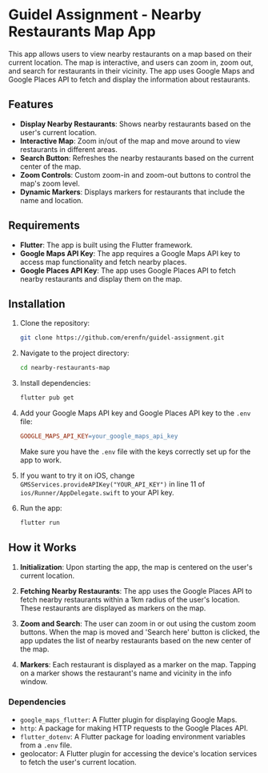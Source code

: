 # Guidel Assignment - Nearby Restaurants Map App

This app allows users to view nearby restaurants on a map based on their current location. The map is interactive, and users can zoom in, zoom out, and search for restaurants in their vicinity. The app uses Google Maps and Google Places API to fetch and display the information about restaurants.

## Features

- **Display Nearby Restaurants**: Shows nearby restaurants based on the user's current location.
- **Interactive Map**: Zoom in/out of the map and move around to view restaurants in different areas.
- **Search Button**: Refreshes the nearby restaurants based on the current center of the map.
- **Zoom Controls**: Custom zoom-in and zoom-out buttons to control the map's zoom level.
- **Dynamic Markers**: Displays markers for restaurants that include the name and location.

## Requirements

- **Flutter**: The app is built using the Flutter framework.
- **Google Maps API Key**: The app requires a Google Maps API key to access map functionality and fetch nearby places.
- **Google Places API Key**: The app uses Google Places API to fetch nearby restaurants and display them on the map.

## Installation

1. Clone the repository:
   ```bash
   git clone https://github.com/erenfn/guidel-assignment.git

2. Navigate to the project directory:

    ```bash
    cd nearby-restaurants-map
    ```

3. Install dependencies:

    ```bash
    flutter pub get
    ```

4. Add your Google Maps API key and Google Places API key to the `.env` file:

    ```makefile
    GOOGLE_MAPS_API_KEY=your_google_maps_api_key
    ```

   Make sure you have the `.env` file with the keys correctly set up for the app to work.

5. If you want to try it on iOS, change `GMSServices.provideAPIKey("YOUR_API_KEY")` in line 11 of `ios/Runner/AppDelegate.swift` to your API key.

6. Run the app:

    ```bash
    flutter run
    ```

## How it Works

1. **Initialization**: Upon starting the app, the map is centered on the user's current location. 

2. **Fetching Nearby Restaurants**: The app uses the Google Places API to fetch nearby restaurants within a 1km radius of the user's location. These restaurants are displayed as markers on the map.

3. **Zoom and Search**: The user can zoom in or out using the custom zoom buttons. When the map is moved and 'Search here' button is clicked, the app updates the list of nearby restaurants based on the new center of the map.

4. **Markers**: Each restaurant is displayed as a marker on the map. Tapping on a marker shows the restaurant's name and vicinity in the info window.


### Dependencies

- `google_maps_flutter`: A Flutter plugin for displaying Google Maps.
- `http`: A package for making HTTP requests to the Google Places API.
- `flutter_dotenv`: A Flutter package for loading environment variables from a `.env` file.
- geolocator: A Flutter plugin for accessing the device's location services to fetch the user's current location.


